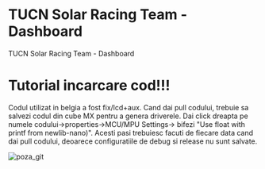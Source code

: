 # TUCN Solar Racing Team - Dashboard
TUCN Solar Racing Team - Dashboard

# Tutorial incarcare cod!!!
Codul utilizat in belgia a fost fix/lcd+aux.
Cand dai pull codului, trebuie sa salvezi codul din cube MX pentru a genera driverele.
Dai click dreapta pe numele codului->properties->MCU/MPU Settings-> bifezi "Use float with printf from newlib-nano)".
Acesti pasi trebuiesc facuti de fiecare data cand dai pull codului, deoarece configuratiile de debug si release nu sunt salvate.

![poza_git](https://github.com/user-attachments/assets/ed85288d-e86d-425a-8947-daa65103e81e)
